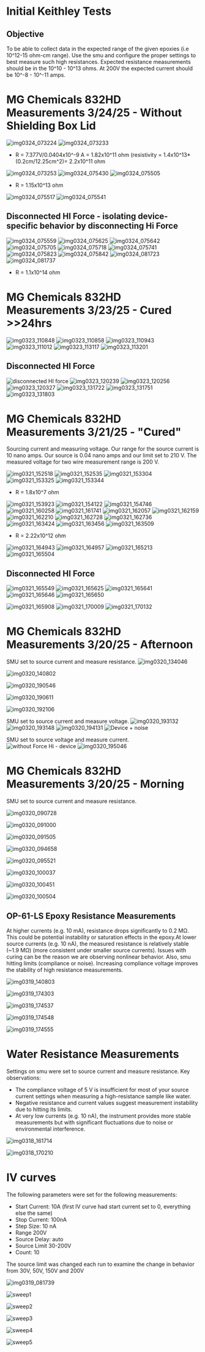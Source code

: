 # Initial Keithley Tests

## Objective 
To be able to collect data in the expected range of the given epoxies (i.e 10^12-15 ohm-cm range). Use the smu and configure the proper settings to best measure such high resistances. Expected resistance measurements should be in the 10^10 - 10^13 ohms. At 200V the expected current should be 10^-8 - 10^-11 amps. 

# MG Chemicals 832HD Measurements 3/24/25 - Without Shielding Box Lid

![img0324_073224](https://github.com/user-attachments/assets/4bda57a0-38b4-449a-af9b-ba679aff3ae0)
![img0324_073233](https://github.com/user-attachments/assets/bc4d75ec-217e-459c-b09a-ce0f7ad51620)

* R = 7.377V/0.0404x10^-9 A = 1.82x10^11 ohm (resistivity = 1.4x10^13*(0.2cm/12.25cm^2)= 2.2x10^11 ohm
  
![img0324_073253](https://github.com/user-attachments/assets/588f66b6-e001-452a-8c31-a95473751977)
![img0324_075430](https://github.com/user-attachments/assets/37c02000-a527-4918-9421-f6cbdfde7186)
![img0324_075505](https://github.com/user-attachments/assets/c63023ec-1ea9-4879-92aa-e0d986c934b8)

* R = 1.15x10^13 ohm
  
![img0324_075517](https://github.com/user-attachments/assets/97cc3abc-fc71-4f67-983f-40c0a8a48c60)
![img0324_075541](https://github.com/user-attachments/assets/4ea7ad14-3b75-46c0-8b8e-a10559a84591)

## Disconnected HI Force - isolating device-specific behavior by disconnecting Hi Force
![img0324_075559](https://github.com/user-attachments/assets/8e71637b-15ab-40fe-b153-5013b83bcc72)
![img0324_075625](https://github.com/user-attachments/assets/f37c8591-4553-4900-8ab0-6d569b36f595)
![img0324_075642](https://github.com/user-attachments/assets/2f7662a0-32a6-4b98-b06c-1abf95bbcd33)
![img0324_075705](https://github.com/user-attachments/assets/ec8898a2-7d8f-4d98-b782-613677959eca)
![img0324_075718](https://github.com/user-attachments/assets/6147fc31-8f86-44ec-8e5c-c10d773a0539)
![img0324_075741](https://github.com/user-attachments/assets/5c8d7b4c-fa2e-4027-8ea2-185ca5c60b5a)
![img0324_075823](https://github.com/user-attachments/assets/96c736e5-1fab-4180-9a90-0cf87562f6d6)
![img0324_075842](https://github.com/user-attachments/assets/6f949bcc-3442-4060-bdd1-cfc4c9aafd47)
![img0324_081723](https://github.com/user-attachments/assets/834c3819-f897-40f2-bf79-ddf89112e9e5)
![img0324_081737](https://github.com/user-attachments/assets/73c3e808-b258-4c8b-9bfa-1de509698ae4)

* R = 1.1x10^14 ohm

# MG Chemicals 832HD Measurements 3/23/25 - Cured >>24hrs

![img0323_110848](https://github.com/user-attachments/assets/63bb1349-a25b-47d1-9c2b-121212b144e8)
![img0323_110858](https://github.com/user-attachments/assets/d9962ebe-5367-43b7-abda-9dc993433a3f)
![img0323_110943](https://github.com/user-attachments/assets/3b7b7588-7486-47a8-896c-fd0c9770a844)
![img0323_111012](https://github.com/user-attachments/assets/6a02add0-3785-4b0f-aea6-907dabe0440b)
![img0323_113117](https://github.com/user-attachments/assets/83e86665-1a22-4587-aaa9-b2ddd3993991)
![img0323_113201](https://github.com/user-attachments/assets/0dc4b9e5-4706-4ca6-ac96-ee6d2d41e3ed)

## Disconnected HI Force
![disconnected HI force](https://github.com/user-attachments/assets/d7cfd85d-1db5-482c-8c0a-1ccc4aa820a7)
![img0323_120239](https://github.com/user-attachments/assets/5023f302-5543-4582-897c-e22b420d352b)
![img0323_120256](https://github.com/user-attachments/assets/21d57fef-00f1-474c-8698-e2861d23a295)
![img0323_120327](https://github.com/user-attachments/assets/3b20d156-a766-46ec-9573-fdf8e2a69882)
![img0323_131722](https://github.com/user-attachments/assets/34a5eb7c-b743-4657-b13b-86b643b0ca29)
![img0323_131751](https://github.com/user-attachments/assets/f87ef449-3f57-4a40-ad96-d803507bbe9c)
![img0323_131803](https://github.com/user-attachments/assets/e341c6d6-28ad-4659-aaaf-48ebce195f63)


# MG Chemicals 832HD Measurements 3/21/25 - "Cured"
Sourcing current and measuring voltage. Our range for the source current is 10 nano amps. Our source is 0.04 nano amps and our limit set to 210 V. The measured voltage for two wire measurement range is 200 V.

![img0321_152518](https://github.com/user-attachments/assets/51c6438b-944f-4276-b166-14c12178878a)
![img0321_152535](https://github.com/user-attachments/assets/30fdacbe-cc7b-4bb7-ae56-29ad4fe1ccf1)
![img0321_153304](https://github.com/user-attachments/assets/ab4d0192-9710-4c15-b89a-f214b0af5eb6)
![img0321_153325](https://github.com/user-attachments/assets/0ce306cc-42e0-43c0-895f-7198d530bb1a)
![img0321_153344](https://github.com/user-attachments/assets/ebb270ce-7e78-4ced-b416-92cbf98b5010)

* R = 1.8x10^7 ohm

![img0321_153923](https://github.com/user-attachments/assets/a85a9b0e-7b4a-4b2c-82a7-6b834d570938)
![img0321_154122](https://github.com/user-attachments/assets/41030478-5237-408b-ab88-f6472d4b51f1)
![img0321_154746](https://github.com/user-attachments/assets/2a6357a9-f8db-4f9b-9984-8d24bfc04803)
![img0321_160258](https://github.com/user-attachments/assets/37447fa3-1c89-46ec-a002-4a03398e5f81)
![img0321_161741](https://github.com/user-attachments/assets/6bfc744f-960e-432d-a03c-f047e9c327c4)
![img0321_162057](https://github.com/user-attachments/assets/59b3cefd-38b3-44dd-96ed-e7131b5685d3)
![img0321_162159](https://github.com/user-attachments/assets/1359ba4f-388b-41b3-a8e7-b81e38246024)
![img0321_162210](https://github.com/user-attachments/assets/7d4b98b0-0634-4630-8697-48d7b4b369ca)
![img0321_162728](https://github.com/user-attachments/assets/59d7ed6f-4ccf-491c-9a87-172753eb7498)
![img0321_162736](https://github.com/user-attachments/assets/f2f4c0cf-c389-4327-bed5-fe9eac41305f)
![img0321_163424](https://github.com/user-attachments/assets/f0c29643-2071-456b-b712-29c7555108e3)
![img0321_163456](https://github.com/user-attachments/assets/ff701488-01ea-40f2-8c90-4d198206f215)
![img0321_163509](https://github.com/user-attachments/assets/f221c374-5e2b-426d-b733-5e9e2fc08314)

* R = 2.22x10^12 ohm 

![img0321_164943](https://github.com/user-attachments/assets/7dcafbd3-2056-4a09-b291-00f9929418d4)
![img0321_164957](https://github.com/user-attachments/assets/74fbca66-7782-4bc0-83e0-6c8e8681bfa8)
![img0321_165213](https://github.com/user-attachments/assets/87f10f5c-ca1e-45cc-bef8-bdbd64a02f02)
![img0321_165504](https://github.com/user-attachments/assets/3fe61246-d438-40f4-99ca-5fc79a7468c9)

## Disconnected HI Force 

![img0321_165549](https://github.com/user-attachments/assets/f505728c-8cff-4cd5-8fd9-538dfb356cab)
![img0321_165625](https://github.com/user-attachments/assets/4c229d07-6827-47a9-b8f7-b64e20a61dd6)
![img0321_165641](https://github.com/user-attachments/assets/be1bbe7c-843b-4ded-9e6f-fca65da146f5)
![img0321_165646](https://github.com/user-attachments/assets/1925bda1-807c-4130-aef3-a491dfeb2aa5)
![img0321_165650](https://github.com/user-attachments/assets/4f0247e7-28a5-48db-84f0-d59a5e1190c1)

![img0321_165908](https://github.com/user-attachments/assets/bc318d83-dd98-4bee-a481-ec809ffbd9d8)
![img0321_170009](https://github.com/user-attachments/assets/bd41f93b-8ae0-4829-9b8f-15ffd4ea6d19)
![img0321_170132](https://github.com/user-attachments/assets/1e8f7d5f-330e-4ff6-a44f-bc6b728cc506)

# MG Chemicals 832HD Measurements 3/20/25 - Afternoon
SMU set to source current and measure resistance. 
![img0320_134046](https://github.com/user-attachments/assets/abc302fb-669e-4605-88ef-e86af3153403)

![img0320_140802](https://github.com/user-attachments/assets/fe5fa56f-0ab4-4c7d-94f9-6af99d7c4e80)

![img0320_190546](https://github.com/user-attachments/assets/0da36349-0d4d-42fb-9ff1-529a4f971968)

![img0320_190611](https://github.com/user-attachments/assets/e6155d54-962e-4181-b735-976ac2916562)

![img0320_192106](https://github.com/user-attachments/assets/e1c2580c-f849-462b-8b20-da2bf9399bb1)

SMU set to source current and measure voltage. 
![img0320_193132](https://github.com/user-attachments/assets/697a5f33-1359-4fc4-9a20-8a60d52b1422)
![img0320_193148](https://github.com/user-attachments/assets/3025bdd0-786b-4155-aaa3-d23bab47df3c)
![img0320_194131](https://github.com/user-attachments/assets/ea1b2b52-1e0c-4d4d-b7c0-603b6529d3b6)
![Device + noise ](https://github.com/user-attachments/assets/5fc6bde8-0b36-479d-aefd-d10e3deaf9ac)

SMU set to source voltage and measure current. 
![without Force Hi - device ](https://github.com/user-attachments/assets/84bec03b-af0c-4f93-b50c-c4c5f7c060e2)
![img0320_195046](https://github.com/user-attachments/assets/d80c0feb-37a4-447f-9c73-e9a431449ed2)


# MG Chemicals 832HD Measurements 3/20/25 - Morning 
SMU set to source current and measure resistance. 

![img0320_090728](https://github.com/user-attachments/assets/c252487a-245b-47d7-93ac-bc960f21e7ba)

![img0320_091000](https://github.com/user-attachments/assets/8d6fc949-f8e3-495e-b198-b9ae60561dbd)

![img0320_091505](https://github.com/user-attachments/assets/a87757d9-0e82-4869-94ff-b0b726623904)

![img0320_094658](https://github.com/user-attachments/assets/f6090a32-61ca-459d-a874-4044c327f540)

![img0320_095521](https://github.com/user-attachments/assets/dcb8878e-a424-4fcf-b684-850ff0a9b8ba)

![img0320_100037](https://github.com/user-attachments/assets/9466eb7b-6c77-4b46-9f90-bd3b91b4d167)

![img0320_100451](https://github.com/user-attachments/assets/cedc6a8e-c7ec-49b1-8733-107e9597df96)

![img0320_100504](https://github.com/user-attachments/assets/a9dca94d-2383-4343-8a40-af15f2c8deac)

## OP-61-LS Epoxy Resistance Measurements 
At higher currents (e.g. 10 mA), resistance drops significantly to 0.2 MΩ. This could be potential instability or saturation effects in the epoxy.At lower source currents (e.g. 10 nA), the measured resistance is relatively stable (~1.9 MΩ) (more consistent under smaller source currents). Issues with curing can be the reason we are observing nonlinear behavior. Also, smu hitting limits (compliance or noise). Increasing compliance voltage improves the stability of high resistance measurements.  


![img0319_140803](https://github.com/user-attachments/assets/f0e99796-17c2-4a4b-ae03-0ed08232080b)

![img0319_174303](https://github.com/user-attachments/assets/75b6c708-573e-4eb9-b1e0-83731241835b)

![img0319_174537](https://github.com/user-attachments/assets/5732f75f-043c-48e4-b86d-311274f0993b)

![img0319_174548](https://github.com/user-attachments/assets/9f0f2802-135c-4d6f-96e1-d527fb9ef0ca)

![img0319_174555](https://github.com/user-attachments/assets/8f59824e-94b5-4bc2-816a-976d236cf16a)


# Water Resistance Measurements
Settings on smu were set to source current and measure resistance. Key observations:
* The compliance voltage of 5 V is insufficient for most of your source current settings when measuring a high-resistance sample like water.
* Negative resistance and current values suggest measurement instability due to hitting its limits.
* At very low currents (e.g. 10 nA), the instrument provides more stable measurements but with significant fluctuations due to noise or environmental interference.
  
![img0318_161714](https://github.com/user-attachments/assets/248c41f1-16b0-46b0-b234-015f361e4800)

![img0318_170210](https://github.com/user-attachments/assets/60b70074-e9a8-4872-8066-0bdd4cdb5a81)

# IV curves 
The following parameters were set for the following measurements:
* Start Current: 10A (first IV curve had start current set to 0, everything else the same)
* Stop Current: 100nA
* Step Size: 10 nA
* Range 200V
* Source Delay: auto
* Source Limit 30-200V
* Count: 10

The source limit was changed each run to examine the change in behavior from 30V, 50V, 150V and 200V   

![img0319_081739](https://github.com/user-attachments/assets/37866d40-e2c3-4043-81b1-a2524470ddeb)

![sweep1](https://github.com/user-attachments/assets/eb16f8c4-d021-4765-817b-9e689bd5b787)

![sweep2](https://github.com/user-attachments/assets/dee5d6a0-ac86-40ac-9349-444ee55f52c5)

![sweep3](https://github.com/user-attachments/assets/b0cf15b5-f3f8-4efe-bcec-a82e70ac6318)

![sweep4](https://github.com/user-attachments/assets/ba597822-2172-4bca-a3a9-fb615ab065ed)

![sweep5](https://github.com/user-attachments/assets/3288c1eb-182e-4a3b-a72b-5c502b1ae1f4)






